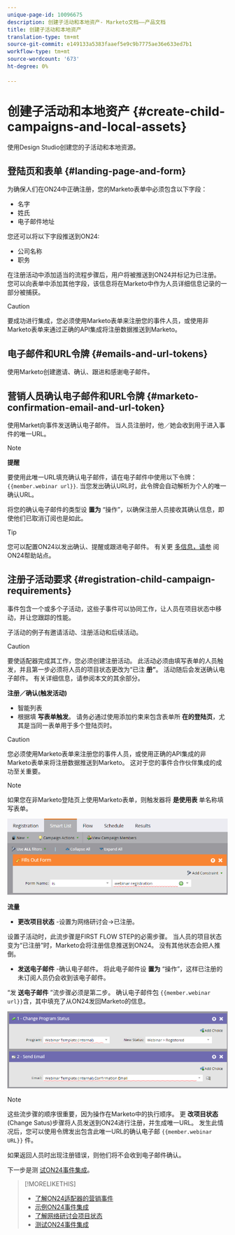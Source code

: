 ```yaml
---
unique-page-id: 10096675
description: 创建子活动和本地资产- Marketo文档——产品文档
title: 创建子活动和本地资产
translation-type: tm+mt
source-git-commit: e149133a5383faaef5e9c9b7775ae36e633ed7b1
workflow-type: tm+mt
source-wordcount: '673'
ht-degree: 0%

---
```



# 创建子活动和本地资产 {#create-child-campaigns-and-local-assets}

使用Design Studio创建您的子活动和本地资源。

## 登陆页和表单 {#landing-page-and-form}

为确保人们在ON24中正确注册，您的Marketo表单中必须包含以下字段：

* 名字
* 姓氏
* 电子邮件地址

您还可以将以下字段推送到ON24:

* 公司名称
* 职务

在注册活动中添加适当的流程步骤后，用户将被推送到ON24并标记为已注册。 您可以向表单中添加其他字段，该信息将在Marketo中作为人员详细信息记录的一部分被捕获。

>[!CAUTION]
>
>要成功进行集成，您必须使用Marketo表单来注册您的事件人员，或使用非Marketo表单来通过正确的API集成将注册数据推送到Marketo。

## 电子邮件和URL令牌 {#emails-and-url-tokens}

使用Marketo创建邀请、确认、跟进和感谢电子邮件。

## 营销人员确认电子邮件和URL令牌 {#marketo-confirmation-email-and-url-token}

使用Market向事件发送确认电子邮件。 当人员注册时，他／她会收到用于进入事件的唯一URL。

>[!NOTE]
>
>**提醒**
>
>要使用此唯一URL填充确认电子邮件，请在电子邮件中使用以下令牌： `{{member.webinar url}}`. 当您发出确认URL时，此令牌会自动解析为个人的唯一确认URL。
>
>将您的确认电子邮件的类型设 **置为** “操作”，以确保注册人员接收其确认信息，即使他们已取消订阅也是如此。

>[!TIP]
>
>您可以配置ON24以发出确认、提醒或跟进电子邮件。 有关更 [多信息，请参](http://webcastelitehelp.on24.com) 阅ON24帮助站点。

## 注册子活动要求 {#registration-child-campaign-requirements}

事件包含一个或多个子活动，这些子事件可以协同工作，让人员在项目状态中移动，并让您跟踪的性能。

子活动的例子有邀请活动、注册活动和后续活动。

>[!CAUTION]
>
>要使适配器完成其工作，您必须创建注册活动。 此活动必须由填写表单的人员触发，并且第一步必须将人员的项目状态更改为“已注 **册”**。 活动随后会发送确认电子邮件。 有关详细信息，请参阅本文的其余部分。

**注册／确认(触发活动)**

* 智能列表
* 根据填 **写表单触发**。 请务必通过使用添加约束来包含表单所 **在的登陆页**，尤其是当同一表单用于多个登陆页时。

>[!CAUTION]
>
>您必须使用Marketo表单来注册您的事件人员，或使用正确的API集成的非Marketo表单来将注册数据推送到Marketo。 这对于您的事件合作伙伴集成的成功至关重要。

>[!NOTE]
>
>如果您在非Marketo登陆页上使用Marketo表单，则触发器将 **是使用表** 单名称填写表单。

![](assets/image2015-12-22-15-3a20-3a51.png)

**流量**

* **更改项目状态** -设置为网络研讨会->已注册。

设置子活动时，此流步骤是FIRST FLOW STEP的必需步骤。 当人员的项目状态变为“已注册”时，Marketo会将注册信息推送到ON24。 没有其他状态会把人推倒。

* **发送电子邮件** -确认电子邮件。 将此电子邮件设 **置为** “操作”，这样已注册的未订阅人员仍会收到该电子邮件。

“发 **送电子邮件** ”流步骤必须是第二步。 确认电子邮件包 `{{member.webinar url}}`含，其中填充了从ON24发回Marketo的信息。

![](assets/image2015-12-22-15-3a29-3a50.png)

>[!NOTE]
>
>这些流步骤的顺序很重要，因为操作在Marketo中的执行顺序。 更 **改项目状态** (Change Satus)步骤将人员发送到ON24进行注册，并生成唯一URL。 发生此情况后，您可以使用令牌发出包含此唯一URL的确认电子邮 `{{member.webinar URL}}` 件。
>
>如果返回人员时出现注册错误，则他们将不会收到电子邮件确认。

下一步是测 [试ON24事件集成](test-your-on24-event-integration.md)。

>[!MORELIKETHIS]
>
>* [了解ON24适配器的营销事件](understanding-marketo-on24-adapter-events.md)
>* [示例ON24事件集成](example-on24-event-integration.md)
>* [了解网络研讨会项目状态](understanding-webinar-program-statuses.md)
>* [测试ON24事件集成](test-your-on24-event-integration.md)

>



